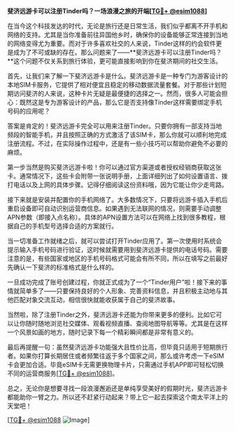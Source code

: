**斐济远游卡可以注册Tinder吗？一场浪漫之旅的开端[[TG💪+ @esim1088](https://t.me/s/esim1088)]**

在当今这个科技发达的时代，无论是旅行还是日常生活，我们似乎都离不开手机和网络的支持。尤其是当你准备前往异国他乡时，确保你的设备能够正常连接到当地的网络变得尤为重要。而对于许多喜欢社交的人来说，Tinder这样的约会软件更是成为了不可或缺的存在。那么问题来了——**斐济远游卡可以注册Tinder吗？**这个问题不仅关系到旅行体验，更可能直接影响到你在斐济期间的社交生活。

首先，让我们来了解一下斐济远游卡是什么。斐济远游卡是一种专门为游客设计的本地SIM卡服务，它提供了相对便宜且稳定的移动数据流量套餐。对于那些计划短期访问斐济的人来说，这种卡片无疑是最便捷的选择之一。然而，很多人可能会担心：既然这是专为游客设计的产品，那么它是否支持像Tinder这样需要绑定手机号码的应用呢？

答案是肯定的！斐济远游卡完全可以用来注册Tinder。只要你拥有一部支持当地频段的智能手机，并且按照正确的方式激活了该SIM卡，那么你就可以顺利地完成注册流程。不过，在实际操作过程中，还是有一些小技巧可以帮助你避免不必要的麻烦。

第一步当然是购买斐济远游卡啦！你可以通过官方渠道或者授权经销商获取这张卡。通常情况下，这些卡会附带一张说明手册，上面详细列出了如何设置语言、拨打电话以及上网的具体步骤。记得仔细阅读这份资料哦，因为它能让你少走弯路。

接下来就是安装并配置你的手机网络了。大多数情况下，只要将远游卡插入手机后重启设备即可自动识别运营商信息。如果遇到无法联网的情况，则需要手动调整APN参数（即接入点名称）。具体的APN设置方法可以在网络上找到很多教程，根据自己的手机型号选择合适的方案就行。

当一切准备工作就绪之后，就可以尝试打开Tinder应用了。第一次使用时系统会提示输入手机号码进行验证，这时候就需要用到斐济远游卡提供的电话号码。需要注意的是，有些国家或地区的手机号码格式可能会有所不同，所以在填写之前最好先确认一下斐济的标准格式是什么样的。

一旦成功完成了账号创建过程，你就正式成为了一个“Tinder用户”啦！接下来的事情就简单多了——只要保持良好的个人形象、完善资料信息，并且积极主动地与其他匹配对象交流互动，相信很快就能收获属于自己的斐济故事。

当然啦，除了注册Tinder之外，斐济远游卡还能为你带来更多的便利。比如它可以让你随时随地浏览社交媒体、观看视频直播、查阅地图导航等等。尤其是在这样一个风景如画的地方，随时记录下每一个精彩瞬间都是非常有意义的。

最后再提醒一句：虽然斐济远游卡功能强大且性价比高，但毕竟只适用于短期旅行者。如果你打算长期居住或者频繁往返于多个国家之间，那么或许考虑一下eSIM卡会更加合适。毕竟eSIM卡无需更换物理卡片，只需通过手机APP即可轻松切换不同的运营商服务[[TG💪+ @esim1088](https://t.me/s/esim1088)]。

总之，无论你是想要寻找一段浪漫邂逅还是单纯享受美好的假期时光，斐济远游卡都能助你一臂之力。所以还不赶紧行动起来？带上它一起去探索这个南太平洋上的天堂吧！

[[TG💪+ @esim1088](https://t.me/s/esim1088) ![Image](https://i.postimg.cc/4NQfJmqS/Snipaste-2025-05-13-00-14-12.png)]